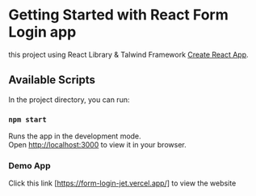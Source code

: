 # Getting Started with React Form Login app

this project using React Library & Talwind Framework [Create React App](https://github.com/facebook/create-react-app).

## Available Scripts

In the project directory, you can run:

### `npm start`

Runs the app in the development mode.\
Open [http://localhost:3000](http://localhost:3000) to view it in your browser.

### Demo App

Click this link [https://form-login-jet.vercel.app/] to view the website
